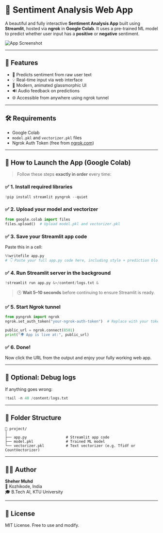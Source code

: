 
# 🧠 Sentiment Analysis Web App

A beautiful and fully interactive **Sentiment Analysis App** built using **Streamlit**, hosted via **ngrok** in **Google Colab**. It uses a pre-trained ML model to predict whether user input has a **positive** or **negative** sentiment.

![App Screenshot](https://via.placeholder.com/800x400?text=Sentiment+Analysis+App+Demo)

---

## 🚀 Features

- 🎯 Predicts sentiment from raw user text
- 💡 Real-time input via web interface
- 🎨 Modern, animated glassmorphic UI
- 🔊 Audio feedback on predictions
- 🌐 Accessible from anywhere using ngrok tunnel

---

## 🛠 Requirements

- Google Colab
- `model.pkl` and `vectorizer.pkl` files
- Ngrok Auth Token (free from [ngrok.com](https://dashboard.ngrok.com/get-started/setup))

---

## 🔧 How to Launch the App (Google Colab)

> Follow these steps **exactly in order** every time:

### ✅ 1. Install required libraries

```python
!pip install streamlit pyngrok --quiet
```

### ✅ 2. Upload your model and vectorizer

```python
from google.colab import files
files.upload()  # Upload model.pkl and vectorizer.pkl
```

### ✅ 3. Save your Streamlit app code

Paste this in a cell:

```python
%%writefile app.py
# 👇 Paste your full app.py code here, including style + prediction block
```

### ✅ 4. Run Streamlit server in the background

```python
!streamlit run app.py &>/content/logs.txt &
```

> 🕒 **Wait 5–10 seconds** before continuing to ensure Streamlit is ready.

### ✅ 5. Start Ngrok tunnel

```python
from pyngrok import ngrok
ngrok.set_auth_token("your-ngrok-auth-token")  # Replace with your token

public_url = ngrok.connect(8501)
print("🌍 App is live at:", public_url)
```

### ✅ 6. Done!

Now click the URL from the output and enjoy your fully working web app.

---

## 🧪 Optional: Debug logs

If anything goes wrong:

```python
!tail -n 40 /content/logs.txt
```

---

## 📁 Folder Structure

```
📂 project/
│
├── app.py                  # Streamlit app code
├── model.pkl               # Trained ML model
└── vectorizer.pkl          # Text vectorizer (e.g. Tfidf or CountVectorizer)
```

---

## 👨‍💻 Author

**Sheher Muhd**  
📍 Kozhikode, India  
🎓 B.Tech AI, KTU University

---

## 📢 License

MIT License. Free to use and modify.
